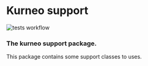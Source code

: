 # Kurneo support

![tests workflow](https://github.com/kurneo/support/actions/workflows/test.yml/badge.svg)

### The kurneo support package.

This package contains some support classes to uses.